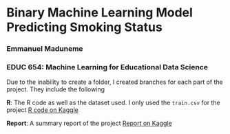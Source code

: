 # Binary Machine Learning Model Predicting Smoking Status
### Emmanuel Maduneme
### EDUC 654: Machine Learning for Educational Data Science

Due to the inability to create a folder, I created branches for each part of the project. They include the following


**R**: The R code as well as the dataset used. I only used the `train.csv` for the project [R code on Kaggle](https://www.kaggle.com/code/emmanuelmaduneme/smoking-nlp)


**Report**: A summary report of the project [Report on Kaggle](https://www.kaggle.com/code/emmanuelmaduneme/emmanuel-maduneme-final-report)


